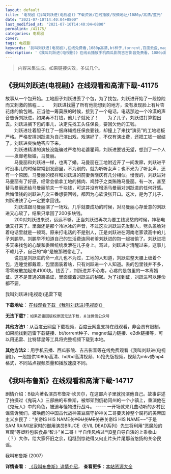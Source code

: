 ```yaml
---
layout: default
title: '电视剧《我叫刘跃进(电视剧)》下载资源/在线播放/视频地址/1080p/高清/蓝光'
date: "2021-07-10T14:40:04+0800"
last_modified_at: "2021-07-10T14:40:04+0800"
permalink: /41175/
categories: 电视剧
cover:
tags: 电视剧
keywords: '我叫刘跃进(电视剧),在线免费看,1080p高清,bt种子,torrent,百度云盘,magnet,磁力链,迅雷下载资源'
description: '《我叫刘跃进(电视剧)》在线云播放手机西瓜影院吉吉影音免费看，1080p高清bd/hd未删减完整版和tc抢先枪版，mkv/mp4格式，附带bt/torrent种子、magnet/磁力链、百度云盘、网盘资源迅雷下载链接'
---
```


>内容采集生成，如果链接失效，多试几个。


## 《我叫刘跃进(电视剧)》在线观看和高清下载-41175

故事从一个包开始。工地厨子刘跃进丢了个包，为了找包，刘跃进开始了一段惊险而又刺激的旅程&hellip;…　　刘跃进找遍了所有他能想到的地方，没有发现脸上有片杏花痣的偷包贼。正当他一筹莫展的时候，接到了一个电话，电话那边一个冷漠的声音告诉刘跃进，如果再不打钱，他儿子就死了！　　为了儿子，刘跃进打算豁出去。刘跃进搁下包的事儿，决定先找工头任保良，要回欠他的工钱。<br />　　刘跃进壮着胆子扛了一捆麻绳找任保良要钱，却撞上了来找“演员”的工地老板严格。严格安排刘跃进为自己演出戏，戏演好了，不仅有演出费，还把工钱一起结了。刘跃进爽快地答应下来。<br />　　刘跃进精湛的演技没能骗过严格的老婆瞿莉，刘跃进要钱无望，想到了一个人——发廊老板娘，马曼丽。<br />　　马曼丽和刘跃进一样，也离了婚。马曼丽在工地附近开了一间发廊，刘跃进平时没事儿的时候常常到发廊里，不为别的，就为听听女声；也不光为了听女声，还有一个原因，马曼丽的模样和刘跃进的前妻黄晓庆有几分相似。慢慢的，刘跃进对马曼丽有了好感，经常会偷拿工地的猪肉、鸡脖子之类贿赂马曼丽。有一次，甚至替马曼丽还给马曼丽前夫一千块钱，可这并没有增添马曼丽对刘跃进的任何好感。后悔借钱的刘跃进几次三番想要回钱，都因为心软没张开口。这次，是为了儿子，刘跃进铁了心一定要拿回钱。<br />　　刘跃进跟马曼丽演了一场戏，几乎就要成功的时候，对马曼丽心存爱意的刘跃进又心软了，结果只拿回了200多块钱。<br />　　200对刘跃进来说，远远不够。正当刘跃进再次为要工钱发愁的时候，神秘电话又打来了。里面还是那个冷冰冰的声音，不过这次刘跃进先发制人，劈头盖脸对着电话里就是一顿骂。原来打电话的不是别人，正是刘跃进在河南老家读高中的儿子刘鹏举。刘鹏举不知道自己的生活费连同老爹刘跃进的包一起被偷了。刘跃进把多天来找包的心酸和委屈统统发泄在儿子身上。骂过，刘跃进才清醒过来，这事儿不赖儿子，自己的“命&rdquo;是被那贼偷走了。<br />　　说包是刘跃进的命一点儿也不为过，工地的人知道，刘跃进整天腰上缠着个包，连睡觉都戴着，包里面装着啥，只有刘跃进一个人知道。丢的包里钱并不多，零零散散加起来4100块。钱丢了，刘跃进并不心疼，心疼的是包里的一本离婚证。这不是普通的离婚证，里面藏着刘跃进的秘密。为了找到证，刘跃进可以连命都不要。


我叫刘跃进(电视剧)迅雷下载

**下载地址**： [在线观看下载 《我叫刘跃进(电视剧)》](https://www.993dy.com//vod-detail-id-11140.html) 


**无法下载?**：`如果迅雷因版权原因无法下载，关注微信公众号 `

**其他方法1**：从百度云网盘下载视频，百度云网盘支持在线观看，非会员有限制，如果能找到迅雷下载链接、bt/torrent种子、magnet磁力链接、e2dk链接等，可以用迅雷、比特彗星等工具将完整视频下载到本地。

**其他方法2**：用手机云播、西瓜影院、吉吉影音等在线免费观看《我叫刘跃进(电视剧)》，一般提供1080p高清、hd/bd高清视频、tc抢先版视频，视频为mkv或mp4格式，不同站点视频质量和播放速度不同。


## 《我叫布鲁斯》在线观看和高清下载-14717

剧情介绍：B级片著名演员布鲁斯·坎贝尔，在这部片子里就扮演他自己。故事讲述了拍摄过《鬼玩人》三部曲的布鲁斯，被绑架到俄勒冈州的一个小镇上，重演他在《鬼玩人》中的角色，被迫与怪物进行战斗。  ----- 一开场就来几曲动听的乡村民谣告诉我们，被唤醒的中国古代战神兼豆腐守护神关二哥要灭掉整个腐朽的美帝国主义乡民了：“关帝IS HIS NAME~~关YOU关ME关帝~~关帝IS HIS NAME~~”于是SAM RAIMI发家时的御用演员BRUCE（EVIL DEAD系列）先生将利用“恶魔般的豆腐”等塑料包装食品“智斗”关二哥！半自传风格过气B星自导自演的上乘收山（？）大作，给大家怀旧之余，粗糙到惊艳得又何止片头片尾那首悠扬的关帝民谣。


我叫布鲁斯 (2007)

**详情查看**： [《我叫布鲁斯》详情介绍](/movie/14717/)， **查看更多**：[本站资源大全](/movie/t/all/)

